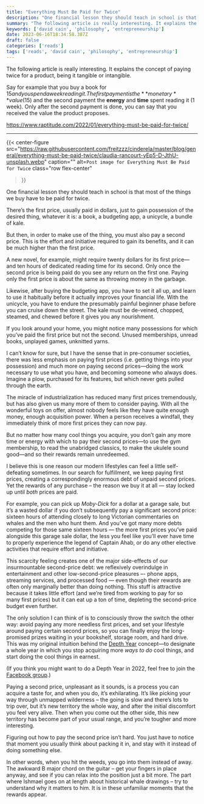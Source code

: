 ```yaml
---
title: "Everything Must Be Paid for Twice"
description: "One financial lesson they should teach in school is that most of the things we buy have to be paid for twice. There’s the first price, usually paid in dollars, just to gain possession of the desired thing, whatever it […]"
summary: "The following article is really interesting. It explains the concept of paying twice for a product, being it tangible or intangible."
keywords: ['david cain', 'philosophy', 'entrepreneurship']
date: 2023-06-16T18:34:58.387Z
draft: false
categories: ['reads']
tags: ['reads', 'david cain', 'philosophy', 'entrepreneurship']
---
```


The following article is really interesting. It explains the concept of paying twice for a product, being it tangible or intangible.

Say for example that you buy a book for $15 and you spend a week reading it. The first payment is the **monetary** value ($15) and the second payment the **energy** and **time** spent reading it (1 week). Only after the second payment is done, you can say that you received the value the product proposes.

https://www.raptitude.com/2022/01/everything-must-be-paid-for-twice/

---

{{< center-figure
    src="https://raw.githubusercontent.com/freitzzz/cinderela/master/blog/general/everything-must-be-paid-twice/claudia-rancourt-yEp5-D-JthU-unsplash.webp"
    caption=""
    alt=`Post image for Everything Must Be Paid for Twice`
    class="row flex-center"
>}}

One financial lesson they should teach in school is that most of the things we buy have to be paid for twice.

There’s the first price, usually paid in dollars, just to gain possession of the desired thing, whatever it is: a book, a budgeting app, a unicycle, a bundle of kale.

But then, in order to make use of the thing, you must also pay a second price. This is the effort and initiative required to gain its benefits, and it can be much higher than the first price.

A new novel, for example, might require twenty dollars for its first price—and ten hours of dedicated reading time for its second. Only once the second price is being paid do you see any return on the first one. Paying only the first price is about the same as throwing money in the garbage.

Likewise, after buying the budgeting app, you have to set it all up, and learn to use it habitually before it actually improves your financial life. With the unicycle, you have to endure the presumably painful beginner phase before you can cruise down the street. The kale must be de-veined, chopped, steamed, and chewed before it gives you any nourishment.

If you look around your home, you might notice many possessions for which you’ve paid the first price but not the second. Unused memberships, unread books, unplayed games, unknitted yarns.  

I can’t know for sure, but I have the sense that in pre-consumer societies, there was less emphasis on paying first prices (i.e. getting things into your possession) and much more on paying second prices—doing the work necessary to use what you have, and becoming someone who always does. Imagine a plow, purchased for its features, but which never gets pulled through the earth.

The miracle of industrialization has reduced many first prices tremendously, but has also given us many more of them to consider paying. With all the wonderful toys on offer, almost nobody feels like they have quite enough money, enough acquisition power. When a person receives a windfall, they immediately think of more first prices they can now pay.

But no matter how many cool things you acquire, you don’t gain any more time or energy with which to pay their second prices—to use the gym membership, to read the unabridged classics, to make the ukulele sound good—and so their rewards remain unredeemed.

I believe this is one reason our modern lifestyles can feel a little self-defeating sometimes. In our search for fulfillment, we keep paying first prices, creating a correspondingly enormous debt of unpaid second prices. Yet the rewards of any purchase – the reason we buy it at all — stay locked up until _both_ prices are paid.

For example, you can pick up _Moby-Dick_ for a dollar at a garage sale, but it’s a wasted dollar if you don’t subsequently pay a significant second price: sixteen hours of attending closely to long Victorian commentaries on whales and the men who hunt them. And you’ve got many more debts competing for those same sixteen hours — the more first prices you’ve paid alongside this garage sale dollar, the less you feel like you’ll ever have time to properly experience the legend of Captain Ahab, or do any other elective activities that require effort and initiative.

This scarcity feeling creates one of the major side-effects of our insurmountable second-price debt: we reflexively overindulge in entertainment and other low-second-price pleasures –- phone apps, streaming services, and processed food — even though their rewards are often only marginally better than doing nothing. This stuff is attractive because it takes little effort (and we’re tired from working to pay for so many first prices) but it can eat up a ton of time, depleting the second-price budget even further.

The only solution I can think of is to consciously throw the switch the other way: avoid paying any more needless first prices, and set your lifestyle around paying certain second prices, so you can finally enjoy the long-promised prizes waiting in your bookshelf, storage room, and hard drive. This was my original intuition behind the [Depth Year](https://www.raptitude.com/2017/12/go-deeper-not-wider/) concept—to designate a whole year in which you stop acquiring more _ways to do_ cool things, and start doing the cool things in earnest.

(If you think you might want to do a Depth Year in 2022, feel free to join the [Facebook group](https://www.facebook.com/groups/2048565808760384).)

Paying a second price, unpleasant as it sounds, is a process you can acquire a taste for, and when you do, it’s exhilarating. It’s like picking your way through unmapped wilderness – the going is slow and there’s lots to trip over, but it’s new territory the whole way, and after the initial discomfort you feel very alive. Then when you come out the other side, this new territory has become part of your usual range, and you’re tougher and more interesting.

Figuring out how to pay the second price isn’t hard. You just have to notice that moment you usually think about packing it in, and stay with it instead of doing something else.

In other words, when you hit the weeds, you go into them instead of away. The awkward B major chord on the guitar – get your fingers in place anyway, and see if you can relax into the position just a bit more. The part where Ishmael goes on at length about historical whale drawings – try to understand why it matters to him. It is in these unfamiliar moments that the rewards appear.
